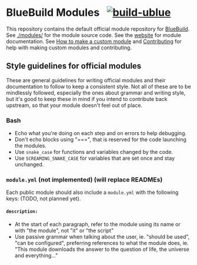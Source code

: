 # BlueBuild Modules &nbsp; [![build-ublue](https://github.com/blue-build/modules/actions/workflows/build.yml/badge.svg)](https://github.com/blue-build/modules/actions/workflows/build.yml)

This repository contains the default official module repository for [BlueBuild](https://blue-build.org/). See [./modules/](./modules/) for the module source code. See the [website](https://blue-build.org/reference/module/) for module documentation. See [How to make a custom module](https://blue-build.org/how-to/making-modules/) and [Contributing](https://blue-build.org/learn/contributing/) for help with making custom modules and contributing.

## Style guidelines for official modules

These are general guidelines for writing official modules and their documentation to follow to keep a consistent style. Not all of these are to be mindlessly followed, especially the ones about grammar and writing style, but it's good to keep these in mind if you intend to contribute back upstream, so that your module doesn't feel out of place.

### Bash

- Echo what you're doing on each step and on errors to help debugging.
- Don't echo blocks using "===", that is reserved for the code launching the modules.
- Use `snake_case` for functions and variables changed by the code.
- Use `SCREAMING_SNAKE_CASE` for variables that are set once and stay unchanged.

### `module.yml` (not implemented) (will replace READMEs)

Each public module should also include a `module.yml` with the following keys: (TODO, not planned yet).

#### `description:`

- At the start of each paragraph, refer to the module using its name or with "the module", not "it" or "the script"
- Use passive grammar when talking about the user, ie. "should be used", "can be configured", preferring references to what the module does, ie. "This module downloads the answer to the question of life, the universe and everything..."
